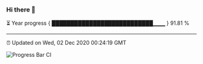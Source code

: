 ### Hi there 👋

⏳ Year progress { ███████████████████████████▁▁▁ } 91.81 %

---

⏰ Updated on Wed, 02 Dec 2020 00:24:19 GMT

![Progress Bar CI](https://github.com/liununu/liununu/workflows/Progress%20Bar%20CI/badge.svg)
